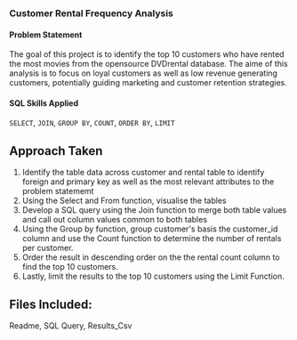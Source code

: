 ### Customer Rental Frequency Analysis

#### Problem Statement
The goal of this project is to identify the top 10 customers who have rented the most movies from the opensource DVDrental database. The aime of this analysis is to focus on loyal customers as well as low revenue generating customers, potentially guiding marketing and customer retention strategies.

#### SQL Skills Applied
`SELECT`, `JOIN`, `GROUP BY`, `COUNT`, `ORDER BY`, `LIMIT`

## Approach Taken
1. Identify the table data across customer and rental table to identify foreign and primary key as well as the most relevant attributes to the problem statememt
2. Using the Select and From function, visualise the tables
3. Develop a SQL query using the Join function to merge both table values and call out column values common to both tables
4. Using the Group by function, group customer's basis the customer_id column and use the Count function to determine the number of rentals per customer.
5. Order the result in descending order on the the rental count column to find the top 10 customers.
6. Lastly, limit the results to the top 10 customers using the Limit Function.

## Files Included:
Readme, SQL Query, Results_Csv
